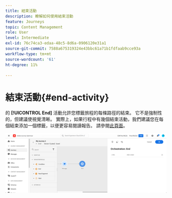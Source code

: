 ```yaml
---
title: 結束活動
description: 瞭解如何使用結束活動
feature: Journeys
topic: Content Management
role: User
level: Intermediate
exl-id: 76c74ca3-edaa-48c5-8d6a-0906120e31a1
source-git-commit: 7588a675319324e43bbc61a71b1fdfaab9cce93a
workflow-type: tm+mt
source-wordcount: '61'
ht-degree: 11%

---
```


# 結束活動{#end-activity}

的 **[!UICONTROL End]** 活動允許您標籤旅程的每條路徑的結束。 它不是強制性的，但建議使視覺清晰。 實際上，如果行程中有幾個結束活動，我們建議您在每個結束添加一個標籤，以便更容易閱讀報告。 請參閱[此頁面](../reports/live-report.md)。

![](../assets/journey54.png)
